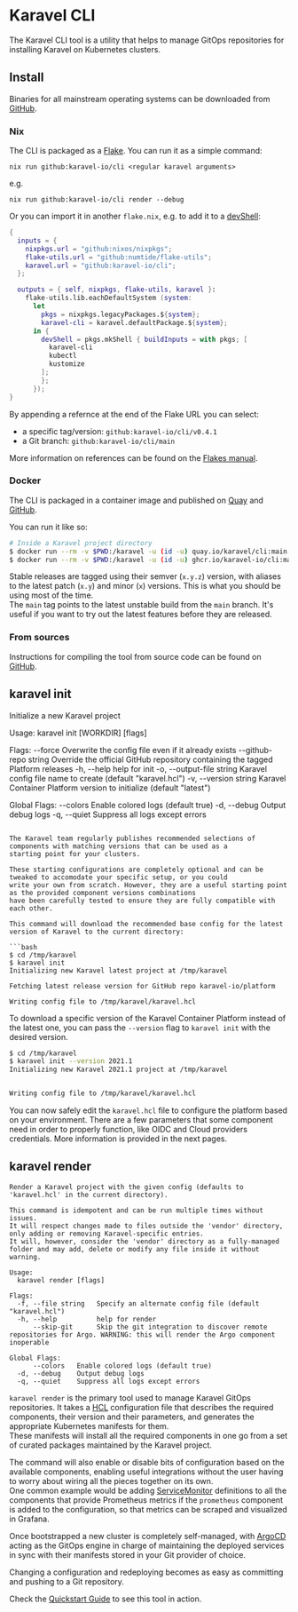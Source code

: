 # Karavel CLI

The Karavel CLI tool is a utility that helps to manage GitOps repositories for installing Karavel on Kubernetes
clusters.

## Install

Binaries for all mainstream operating systems can be downloaded from [GitHub](https://github.com/karavel-io/cli/releases).

### Nix

The CLI is packaged as a [Flake](https://nixos.wiki/wiki/Flakes). You can run it as a simple command:

`nix run github:karavel-io/cli <regular karavel arguments>`

e.g.

`nix run github:karavel-io/cli render --debug`

Or you can import it in another `flake.nix`, e.g. to add it to a [devShell](https://nixos.wiki/wiki/Development_environment_with_nix-shell):

```nix
{
  inputs = {
    nixpkgs.url = "github:nixos/nixpkgs";
    flake-utils.url = "github:numtide/flake-utils";
    karavel.url = "github:karavel-io/cli";
  };

  outputs = { self, nixpkgs, flake-utils, karavel }:
    flake-utils.lib.eachDefaultSystem (system:
      let
        pkgs = nixpkgs.legacyPackages.${system};
        karavel-cli = karavel.defaultPackage.${system};
      in {
        devShell = pkgs.mkShell { buildInputs = with pkgs; [
          karavel-cli
          kubectl
          kustomize
        ];
        };
      });
}
```

By appending a refernce at the end of the Flake URL you can select:
- a specific tag/version: `github:karavel-io/cli/v0.4.1`
- a Git branch: `github:karavel-io/cli/main`

More information on references can be found on the [Flakes manual](https://nixos.org/manual/nix/stable/command-ref/new-cli/nix3-flake.html#flake-references).

### Docker

The CLI is packaged in a container image and published on [Quay](https://quay.io/karavel/cli) and [GitHub](https://github.com/karavel-io/cli/pkgs/container/cli).

You can run it like so:

```bash
# Inside a Karavel project directory
$ docker run --rm -v $PWD:/karavel -u (id -u) quay.io/karavel/cli:main render
$ docker run --rm -v $PWD:/karavel -u (id -u) ghcr.io/karavel-io/cli:main render
```

Stable releases are tagged using their semver (`x.y.z`) version, with aliases to the latest patch (`x.y`) and minor (`x`) versions.
This is what you should be using most of the time.  
The `main` tag points to the latest unstable build from the `main` branch. It's useful if you want to try out the latest
features before they are released.

### From sources

Instructions for compiling the tool from source code can be found on [GitHub](https://github.com/karavel-io/cli).

## karavel init

Initialize a new Karavel project

Usage:
  karavel init [WORKDIR] [flags]

Flags:
      --force                Overwrite the config file even if it already exists
      --github-repo string   Override the official GitHub repository containing the tagged Platform releases
  -h, --help                 help for init
  -o, --output-file string   Karavel config file name to create (default "karavel.hcl")
  -v, --version string       Karavel Container Platform version to initialize (default "latest")

Global Flags:
      --colors   Enable colored logs (default true)
  -d, --debug    Output debug logs
  -q, --quiet    Suppress all logs except errors
```

The Karavel team regularly publishes recommended selections of components with matching versions that can be used as a
starting point for your clusters.

These starting configurations are completely optional and can be tweaked to accomodate your specific setup, or you could
write your own from scratch. However, they are a useful starting point as the provided component versions combinations
have been carefully tested to ensure they are fully compatible with each other.

This command will download the recommended base config for the latest version of Karavel to the current directory:

```bash
$ cd /tmp/karavel 
$ karavel init
Initializing new Karavel latest project at /tmp/karavel

Fetching latest release version for GitHub repo karavel-io/platform

Writing config file to /tmp/karavel/karavel.hcl
```

To download a specific version of the Karavel Container Platform instead of the latest one, you can pass the `--version`
flag to `karavel init` with the desired version.

```bash
$ cd /tmp/karavel 
$ karavel init --version 2021.1
Initializing new Karavel 2021.1 project at /tmp/karavel


Writing config file to /tmp/karavel/karavel.hcl
```

You can now safely edit the `karavel.hcl` file to configure the platform based on your environment. There are a few
parameters that some component need in order to properly function, like OIDC and Cloud providers credentials. More
information is provided in the next pages.

## karavel render

```
Render a Karavel project with the given config (defaults to 'karavel.hcl' in the current directory).

This command is idempotent and can be run multiple times without issues. 
It will respect changes made to files outside the 'vendor' directory, only adding or removing Karavel-specific entries.
It will, however, consider the 'vendor' directory as a fully-managed folder and may add, delete or modify any file inside it without warning.

Usage:
  karavel render [flags]

Flags:
  -f, --file string   Specify an alternate config file (default "karavel.hcl")
  -h, --help          help for render
      --skip-git      Skip the git integration to discover remote repositories for Argo. WARNING: this will render the Argo component inoperable

Global Flags:
      --colors   Enable colored logs (default true)
  -d, --debug    Output debug logs
  -q, --quiet    Suppress all logs except errors
```

`karavel render` is the primary tool used to manage Karavel GitOps repositories. It takes a [HCL] configuration file
that describes the required components, their version and their parameters, and generates the appropriate Kubernetes
manifests for them.  
These manifests will install all the required components in one go from a set of curated packages maintained by the
Karavel project.

The command will also enable or disable bits of configuration based on the available components, enabling useful
integrations without the user having to worry about wiring all the pieces together on its own.  
One common example would be adding [ServiceMonitor] definitions to all the components that provide Prometheus metrics if
the `prometheus` component is added to the configuration, so that metrics can be scraped and visualized in Grafana.

Once bootstrapped a new cluster is completely self-managed, with [ArgoCD] acting as the GitOps engine in charge of
maintaining the deployed services in sync with their manifests stored in your Git provider of choice.

Changing a configuration and redeploying becomes as easy as committing and pushing to a Git repository.

Check the [Quickstart Guide] to see this tool in action.

[ArgoCD]: https://argoproj.github.io/argo-cd

[Quickstart Guide]: quickstart.md

[HCL]: https://www.terraform.io/docs/language/syntax/configuration.html

[ServiceMonitor]: https://github.com/prometheus-operator/prometheus-operator/blob/master/Documentation/user-guides/getting-started.md
